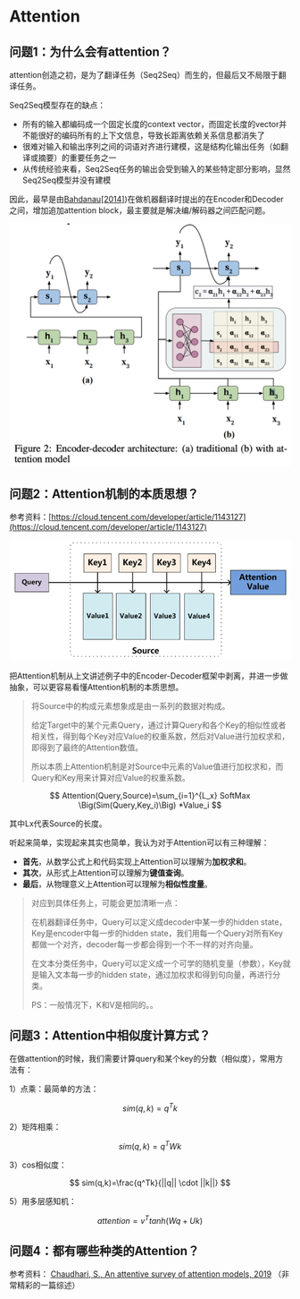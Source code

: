 # Attention

## 问题1：为什么会有attention？

attention创造之初，是为了翻译任务（Seq2Seq）而生的，但最后又不局限于翻译任务。

Seq2Seq模型存在的缺点：

* 所有的输入都编码成一个固定长度的context vector，而固定长度的vector并不能很好的编码所有的上下文信息，导致长距离依赖关系信息都消失了
* 很难对输入和输出序列之间的词语对齐进行建模，这是结构化输出任务（如翻译或摘要）的重要任务之一
* 从传统经验来看，Seq2Seq任务的输出会受到输入的某些特定部分影响，显然Seq2Seq模型并没有建模

因此，最早是由[Bahdanau\[2014\]](https://arxiv.org/pdf/1409.0473)\)在做机器翻译时提出的在Encoder和Decoder之间，增加追加attention block，最主要就是解决编/解码器之间匹配问题。

![](https://raw.githubusercontent.com/anxiang1836/FigureBed/master/img/20200221165932.png)

## 问题2：Attention机制的本质思想？

参考资料：[https://cloud.tencent.com/developer/article/1143127](https://cloud.tencent.com/developer/article/1143127)

![](https://raw.githubusercontent.com/anxiang1836/FigureBed/master/img/20200221170733.png)

把Attention机制从上文讲述例子中的Encoder-Decoder框架中剥离，并进一步做抽象，可以更容易看懂Attention机制的本质思想。

> 将Source中的构成元素想象成是由一系列的数据对构成。
>
> 给定Target中的某个元素Query，通过计算Query和各个Key的相似性或者相关性，得到每个Key对应Value的权重系数，然后对Value进行加权求和，即得到了最终的Attention数值。
>
> 所以本质上Attention机制是对Source中元素的Value值进行加权求和，而Query和Key用来计算对应Value的权重系数。

$$
Attention(Query,Source)=\sum_{i=1}^{L_x} SoftMax \Big(Sim(Query,Key_i)\Big) *Value_i
$$

其中Lx代表Source的长度。

听起来简单，实现起来其实也简单，我认为对于Attention可以有三种理解：

* **首先**，从数学公式上和代码实现上Attention可以理解为**加权求和**。
* **其次**，从形式上Attention可以理解为**键值查询**。
* **最后**，从物理意义上Attention可以理解为**相似性度量**。

> 对应到具体任务上，可能会更加清晰一点：
>
> 在机器翻译任务中，Query可以定义成decoder中某一步的hidden state，Key是encoder中每一步的hidden state，我们用每一个Query对所有Key都做一个对齐，decoder每一步都会得到一个不一样的对齐向量。
>
> 在文本分类任务中，Query可以定义成一个可学的随机变量（参数），Key就是输入文本每一步的hidden state，通过加权求和得到句向量，再进行分类。
>
> PS：一般情况下，K和V是相同的。。

## 问题3：Attention中相似度计算方式？

在做attention的时候，我们需要计算query和某个key的分数（相似度），常用方法有：

1）点乘：最简单的方法：

$$
sim(q,k)=q^Tk
$$

2）矩阵相乘：

$$
sim(q,k)=q^TWk
$$

3）cos相似度：

$$
sim(q,k)=\frac{q^Tk}{||q|| \cdot ||k||}
$$

5）用多层感知机：

$$
attention = v^Ttanh(Wq+Uk)
$$

## 问题4：都有哪些种类的Attention？

参考资料： [Chaudhari, S., An attentive survey of attention models, 2019](https://arxiv.org/pdf/1904.02874.pdf) （非常精彩的一篇综述）

